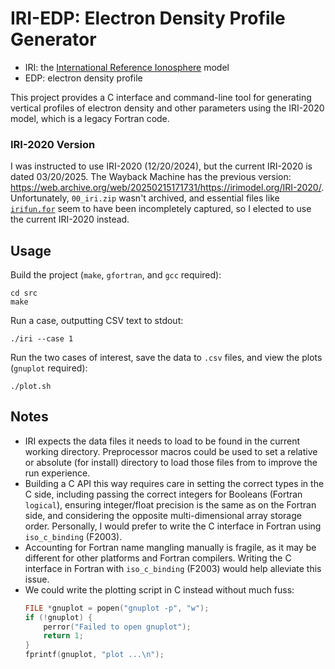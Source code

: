 # IRI-EDP: Electron Density Profile Generator

* IRI: the [International Reference Ionosphere](https://irimodel.org/) model
* EDP: electron density profile

This project provides a C interface and command-line tool for generating
vertical profiles of electron density and other parameters
using the IRI-2020 model, which is a legacy Fortran code.

### IRI-2020 Version

I was instructed to use IRI-2020 (12/20/2024), but the current IRI-2020 is dated 03/20/2025.
The Wayback Machine has the previous version:
<https://web.archive.org/web/20250215171731/https://irimodel.org/IRI-2020/>.
Unfortunately, `00_iri.zip` wasn't archived,
and essential files like [`irifun.for`](https://web.archive.org/web/20250215171731/https://irimodel.org/IRI-2020/irifun.for)
seem to have been incompletely captured,
so I elected to use the current IRI-2020 instead.

## Usage

Build the project (`make`, `gfortran`, and `gcc` required):

```
cd src
make
```

Run a case, outputting CSV text to stdout:

```
./iri --case 1
```

Run the two cases of interest, save the data to `.csv` files, and view the plots
(`gnuplot` required):

```
./plot.sh
```

## Notes

* IRI expects the data files it needs to load to be found in the current working directory.
  Preprocessor macros could be used to set a relative or absolute (for install) directory
  to load those files from to improve the run experience.
* Building a C API this way requires care in setting the correct types in the C side,
  including passing the correct integers for Booleans (Fortran `logical`),
  ensuring integer/float precision is the same as on the Fortran side,
  and considering the opposite multi-dimensional array storage order.
  Personally, I would prefer to write the C interface in Fortran
  using `iso_c_binding` (F2003).
* Accounting for Fortran name mangling manually is fragile, as it may be different
  for other platforms and Fortran compilers.
  Writing the C interface in Fortran with `iso_c_binding` (F2003) would help alleviate this issue.
* We could write the plotting script in C instead without much fuss:
  ```c
  FILE *gnuplot = popen("gnuplot -p", "w");
  if (!gnuplot) {
      perror("Failed to open gnuplot");
      return 1;
  }
  fprintf(gnuplot, "plot ...\n");
  ```
